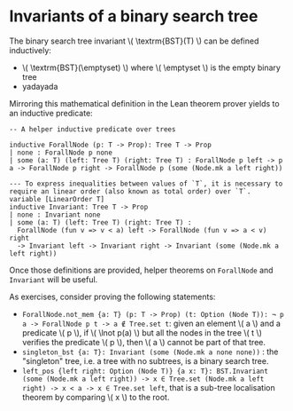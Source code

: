# Invariants of a binary search tree

The binary search tree invariant \\( \textrm{BST}(T) \\) can be defined inductively:

- \\( \textrm{BST}(\emptyset) \\) where \\( \emptyset \\) is the empty binary tree
- yadayada

Mirroring this mathematical definition in the Lean theorem prover yields to an inductive predicate:

```lean
-- A helper inductive predicate over trees

inductive ForallNode (p: T -> Prop): Tree T -> Prop
| none : ForallNode p none
| some (a: T) (left: Tree T) (right: Tree T) : ForallNode p left -> p a -> ForallNode p right -> ForallNode p (some (Node.mk a left right))

--- To express inequalities between values of `T`, it is necessary to require an linear order (also known as total order) over `T`.
variable [LinearOrder T]
inductive Invariant: Tree T -> Prop
| none : Invariant none
| some (a: T) (left: Tree T) (right: Tree T) : 
  ForallNode (fun v => v < a) left -> ForallNode (fun v => a < v) right
  -> Invariant left -> Invariant right -> Invariant (some (Node.mk a left right))
```

Once those definitions are provided, helper theorems on `ForallNode` and `Invariant` will be useful.

As exercises, consider proving the following statements:

- `ForallNode.not_mem {a: T} (p: T -> Prop) (t: Option (Node T)): ¬ p a -> ForallNode p t -> a ∉ Tree.set t`: given an element \\( a \\) and a predicate \\( p \\), if \\( \lnot p(a) \\) but all the nodes in the tree \\( t \\) verifies the predicate \\( p \\), then \\( a \\) cannot be part of that tree.
- `singleton_bst {a: T}: Invariant (some (Node.mk a none none))` : the "singleton" tree, i.e. a tree with no subtrees, is a binary search tree.
- `left_pos {left right: Option (Node T)} {a x: T}: BST.Invariant (some (Node.mk a left right)) -> x ∈ Tree.set (Node.mk a left right) -> x < a -> x ∈ Tree.set left`, that is a sub-tree localisation theorem by comparing \\( x \\) to the root.
